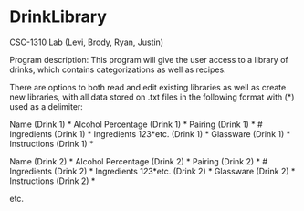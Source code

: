 # DrinkLibrary
CSC-1310 Lab (Levi, Brody, Ryan, Justin)

Program description: This program will give the user access to a library of drinks, which contains categorizations as well as recipes.

There are options to both read and edit existing libraries as well as create new libraries, with all data stored on .txt files in the following format with (*) used as a delimiter:

Name (Drink 1)  * Alcohol Percentage (Drink 1) * Pairing (Drink 1) * # Ingredients (Drink 1) * Ingredients 1*2*3*etc. (Drink 1) * Glassware (Drink 1) * Instructions (Drink 1) *


Name (Drink 2)  * Alcohol Percentage (Drink 2) * Pairing (Drink 2) * # Ingredients (Drink 2) * Ingredients 1*2*3*etc. (Drink 2) * Glassware (Drink 2) * Instructions (Drink 2) *

etc.

